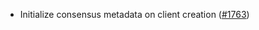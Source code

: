 - Initialize consensus metadata on client creation
  ([#1763](https://github.com/informalsystems/ibc-rs/issues/1763))